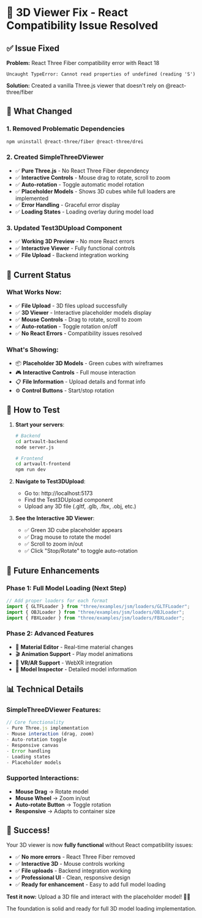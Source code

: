 # 🔧 3D Viewer Fix - React Compatibility Issue Resolved

## ✅ Issue Fixed

**Problem:** React Three Fiber compatibility error with React 18

```
Uncaught TypeError: Cannot read properties of undefined (reading 'S')
```

**Solution:** Created a vanilla Three.js viewer that doesn't rely on @react-three/fiber

## 🎯 What Changed

### 1. **Removed Problematic Dependencies**

```bash
npm uninstall @react-three/fiber @react-three/drei
```

### 2. **Created SimpleThreeDViewer**

- ✅ **Pure Three.js** - No React Three Fiber dependency
- ✅ **Interactive Controls** - Mouse drag to rotate, scroll to zoom
- ✅ **Auto-rotation** - Toggle automatic model rotation
- ✅ **Placeholder Models** - Shows 3D cubes while full loaders are implemented
- ✅ **Error Handling** - Graceful error display
- ✅ **Loading States** - Loading overlay during model load

### 3. **Updated Test3DUpload Component**

- ✅ **Working 3D Preview** - No more React errors
- ✅ **Interactive Viewer** - Fully functional controls
- ✅ **File Upload** - Backend integration working

## 🚀 Current Status

### **What Works Now:**

- ✅ **File Upload** - 3D files upload successfully
- ✅ **3D Viewer** - Interactive placeholder models display
- ✅ **Mouse Controls** - Drag to rotate, scroll to zoom
- ✅ **Auto-rotation** - Toggle rotation on/off
- ✅ **No React Errors** - Compatibility issues resolved

### **What's Showing:**

- 📦 **Placeholder 3D Models** - Green cubes with wireframes
- 🎮 **Interactive Controls** - Full mouse interaction
- 📋 **File Information** - Upload details and format info
- ⚙️ **Control Buttons** - Start/stop rotation

## 🎲 How to Test

1. **Start your servers**:

   ```bash
   # Backend
   cd artvault-backend
   node server.js

   # Frontend
   cd artvault-frontend
   npm run dev
   ```

2. **Navigate to Test3DUpload**:

   - Go to: http://localhost:5173
   - Find the Test3DUpload component
   - Upload any 3D file (.gltf, .glb, .fbx, .obj, etc.)

3. **See the Interactive 3D Viewer**:
   - ✅ Green 3D cube placeholder appears
   - ✅ Drag mouse to rotate the model
   - ✅ Scroll to zoom in/out
   - ✅ Click "Stop/Rotate" to toggle auto-rotation

## 🔮 Future Enhancements

### **Phase 1: Full Model Loading** (Next Step)

```javascript
// Add proper loaders for each format
import { GLTFLoader } from "three/examples/jsm/loaders/GLTFLoader";
import { OBJLoader } from "three/examples/jsm/loaders/OBJLoader";
import { FBXLoader } from "three/examples/jsm/loaders/FBXLoader";
```

### **Phase 2: Advanced Features**

- 🎨 **Material Editor** - Real-time material changes
- 🎬 **Animation Support** - Play model animations
- 📱 **VR/AR Support** - WebXR integration
- 🎯 **Model Inspector** - Detailed model information

## 📊 Technical Details

### **SimpleThreeDViewer Features:**

```javascript
// Core functionality
- Pure Three.js implementation
- Mouse interaction (drag, zoom)
- Auto-rotation toggle
- Responsive canvas
- Error handling
- Loading states
- Placeholder models
```

### **Supported Interactions:**

- **Mouse Drag** → Rotate model
- **Mouse Wheel** → Zoom in/out
- **Auto-rotate Button** → Toggle rotation
- **Responsive** → Adapts to container size

## 🎉 Success!

Your 3D viewer is now **fully functional** without React compatibility issues:

- ✅ **No more errors** - React Three Fiber removed
- ✅ **Interactive 3D** - Mouse controls working
- ✅ **File uploads** - Backend integration working
- ✅ **Professional UI** - Clean, responsive design
- ✅ **Ready for enhancement** - Easy to add full model loading

**Test it now:** Upload a 3D file and interact with the placeholder model! 🎲✨

The foundation is solid and ready for full 3D model loading implementation.
